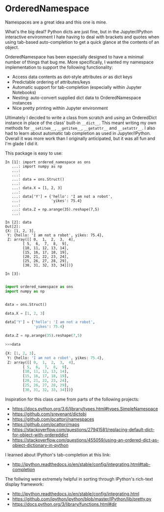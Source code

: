 # OrderedNamespace

Namespaces are a great idea and this one is mine.

What's the big deal?  Python dicts are just fine, but in the Jupyter/IPython interactive
environment I hate having to deal with brackets and quotes when using tab-based auto-completion to
get a quick glance at the contents of an object.

OrderedNamespace has been especially designed to have a minimal number of things that bug me.  More
specifically, I wanted my namespace implementation to support the following functionality:

- Access data contents as dot-style attributes _or_ as dict keys
- Predictable ordering of attributes/keys
- Automatic support for tab-completion (especially within Jupyter Notebooks)
- Nesting: auto-convert supplied dict data to OrderedNamespace instances
- Nice pretty printing within Jupyter environment

Ultimately I decided to write a class from scratch and using an OrderedDict instance in place of
the class' built-in `__dict__`.  This meant writing my own methods for `__setitem__`,
`__getitem__`, `__getattr__` and `__setattr__`.  I also had to learn about automatic tab completion
as used in Jupyter/IPython.  Overall it was more work than I originally anticipated, but it was all
fun and I'm glade I did it.

This package is easy to use:

```ipynb
In [1]: import ordered_namespace as ons
   ...: import numpy as np
   ...:
   ...:
   ...: data = ons.Struct()
   ...:
   ...: data.X = [1, 2, 3]
   ...:
   ...: data['Y'] = {'hello': 'I am not a robot',
   ...:              'yikes': 75.4}
   ...:
   ...: data.Z = np.arange(35).reshape(7,5)
   ...:

In [2]: data
Out[2]:
{X: [1, 2, 3],
 Y: {hello: 'I am not a robot', yikes: 75.4},
 Z: array([[ 0,  1,  2,  3,  4],
        [ 5,  6,  7,  8,  9],
        [10, 11, 12, 13, 14],
        [15, 16, 17, 18, 19],
        [20, 21, 22, 23, 24],
        [25, 26, 27, 28, 29],
        [30, 31, 32, 33, 34]])}

In [3]:
```


```py

import ordered_namespace as ons
import numpy as np


data = ons.Struct()

data.X = [1, 2, 3]

data['Y'] = {'hello': 'I am not a robot',
             'yikes': 75.4}

data.Z = np.arange(35).reshape(7,5)
```

```py
>>>data

{X: [1, 2, 3],
 Y: {hello: 'I am not a robot', yikes: 75.4},
 Z: array([[ 0,  1,  2,  3,  4],
        [ 5,  6,  7,  8,  9],
        [10, 11, 12, 13, 14],
        [15, 16, 17, 18, 19],
        [20, 21, 22, 23, 24],
        [25, 26, 27, 28, 29],
        [30, 31, 32, 33, 34]])}

```


Inspiration for this class came from parts of the following projects:
- https://docs.python.org/3.6/library/types.html#types.SimpleNamespace
- https://github.com/srevenant/dictobj
- https://github.com/pcattori/namespaces
- https://github.com/pcattori/maps
- https://stackoverflow.com/questions/27941581/replacing-default-dict-for-object-with-ordereddict
- https://stackoverflow.com/questions/455059/using-an-ordered-dict-as-object-dictionary-in-python

I learned about IPython's tab-completion at this link:
- http://ipython.readthedocs.io/en/stable/config/integrating.html#tab-completion

The follwing were extremely helpful in sorting through IPython's rich-text display framework:
- http://ipython.readthedocs.io/en/stable/config/integrating.html
- https://github.com/ipython/ipython/blob/master/IPython/lib/pretty.py
- https://docs.python.org/3/library/functions.html#dir

